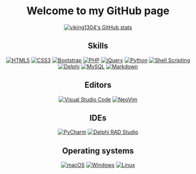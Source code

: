 <div align="center">

# Welcome to my GitHub page

  [![viking1304's GitHub stats](https://github-readme-stats.vercel.app/api?username=viking1304&show_icons=true&bg_color=0,0b00ff,0028ff,196cff,007eff&title_color=b2f2ff&text_color=fff&icon_color=b2f2ff)](#)
</div>

<div align="center">

## Skills
[![HTML5](https://img.shields.io/badge/HTML5-E34F26?style=for-the-badge&logo=html5&logoColor=white)](#)
[![CSS3](https://img.shields.io/badge/CSS3-1572B6?style=for-the-badge&logo=css3&logoColor=white)](#)
[![Bootstrap](https://img.shields.io/badge/Bootstrap-563D7C?style=for-the-badge&logo=bootstrap&logoColor=white)](#)
[![PHP](https://img.shields.io/badge/PHP-777BB4?style=for-the-badge&logo=php&logoColor=white)](#)
[![jQuery](https://img.shields.io/badge/jQuery-0769AD?style=for-the-badge&logo=jquery&logoColor=white)](#)
[![Python](https://img.shields.io/badge/Python-14354C?style=for-the-badge&logo=python&logoColor=white)](#)
[![Shell Scripting](https://img.shields.io/badge/Shell_Script-121011?style=for-the-badge&logo=gnu-bash&logoColor=white)](#)
[![Delphi](https://img.shields.io/badge/Delphi-B22222?style=for-the-badge&logo=delphi&logoColor=white)](#)
[![MySQL](https://img.shields.io/badge/MySQL-005C84?style=for-the-badge&logo=mysql&logoColor=white)](#)
[![Markdown](https://img.shields.io/badge/Markdown-000000?style=for-the-badge&logo=markdown&logoColor=white)](#)

## Editors
[![Visual Studio Code](https://img.shields.io/badge/Visual_Studio_Code-0078D4?style=for-the-badge&logo=visual%20studio%20code&logoColor=white)](#)
[![NeoVim](https://img.shields.io/badge/NeoVim-%2357A143.svg?&style=for-the-badge&logo=neovim&logoColor=white)](#)

## IDEs
[![PyCharm](https://img.shields.io/badge/PyCharm-14354C.svg?&style=for-the-badge&logo=PyCharm&logoColor=white)](#)
[![Delphi RAD Studio](https://img.shields.io/badge/Delphi_RAD_Studio-B22222?style=for-the-badge&logo=delphi&logoColor=white)](#)

## Operating systems
[![macOS](https://img.shields.io/badge/mac%20os-333333?style=for-the-badge&logo=apple&logoColor=white)](#)
[![Windows](https://img.shields.io/badge/Windows-0078D6?style=for-the-badge&logo=windows&logoColor=white)](#)
[![Linux](https://img.shields.io/badge/Linux-FCC624?style=for-the-badge&logo=linux&logoColor=black)](#)
</div>





<!--
**viking1304/viking1304** is a ✨ _special_ ✨ repository because its `README.md` (this file) appears on your GitHub profile.

Here are some ideas to get you started:

- 🔭 I’m currently working on ...
- 🌱 I’m currently learning ...
- 👯 I’m looking to collaborate on ...
- 🤔 I’m looking for help with ...
- 💬 Ask me about ...
- 📫 How to reach me: ...
- 😄 Pronouns: ...
- ⚡ Fun fact: ...

[![viking1304's GitHub stats](https://github-readme-stats.vercel.app/api?username=viking1304&show_icons=true&bg_color=0,0b00ff,0028ff,196cff,007eff&title_color=b2f2ff&text_color=fff&icon_color=b2f2ff)](https://github.com/viking1304/)

-->
